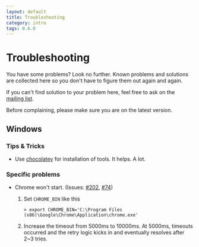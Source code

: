 ```yaml
---
layout: default
title: Troubleshooting
category: intro
tags: 0.6.0
---
```

# Troubleshooting

You have some problems? Look no further. Known problems and solutions are collected here so you don't have to figure them out again and again.

If you can't find solution to your problem here, feel free to ask on the [mailing list].

Before complaining, please make sure you are on the latest version.

## Windows

### Tips & Tricks

* Use [chocolatey] for installation of tools. It helps. A lot.

### Specific problems

* Chrome won't start. (Issues: [#202], [#74])

  1. Set `CHROME_BIN` like this
     ```
     > export CHROME_BIN='C:\Program Files (x86)\Google\Chrome\Application\chrome.exe'
     ```
  3. Increase the timeout from 5000ms to 10000ms. At 5000ms, timeouts occurred and the retry logic kicks in and eventually resolves after 2~3 tries.



[#202]: https://github.com/testacular/testacular/issues/202
[#74]: https://github.com/testacular/testacular/issues/74
[chocolatey]: (http://chocolatey.org/)
[mailing list]: https://groups.google.com/forum/#!forum/testacular
